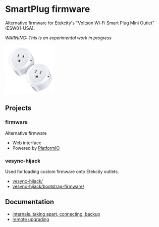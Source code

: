 # SmartPlug firmware

Alternative firmware for Etekcity's "Voltson Wi-Fi Smart Plug Mini Outlet" (ESW01-USA).

_WARNING: This is an experimental work in progress_

![Pair of Etekcity plugs](doc/etekcity.jpg)

## Projects

### firmware

Alternative firmware

* Web interface
* Powered by [PlatformIO](https://platformio.org/)


### vesync-hijack

Used for loading custom firmware onto Etekcity outlets.

* [vesync-hijack/](vesync-hijack/bootstrap-firmware/)
* [vesync-hijack/bootstrap-firmware/](vesync-hijack/bootstrap-firmware/)


## Documentation

* [internals, taking apart, connecting, backup](doc/internals.md)
* [remote upgrading](doc/upgrading.md)
